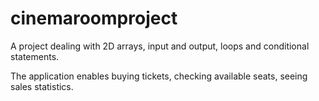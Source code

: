 # cinemaroomproject

A project dealing with 2D arrays, input and output, loops and conditional statements.

The application enables buying tickets, checking available seats, seeing sales statistics.
